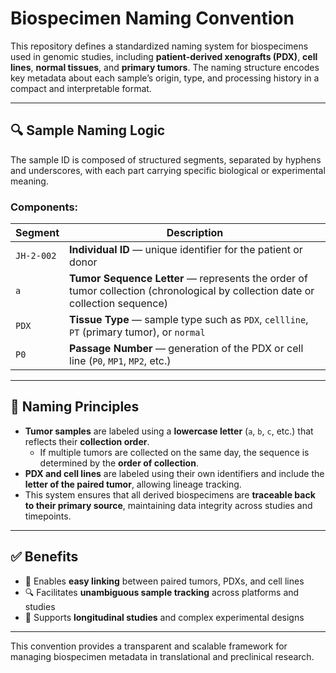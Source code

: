 # Biospecimen Naming Convention

This repository defines a standardized naming system for biospecimens used in genomic studies, including **patient-derived xenografts (PDX)**, **cell lines**, **normal tissues**, and **primary tumors**. The naming structure encodes key metadata about each sample’s origin, type, and processing history in a compact and interpretable format.

---

## 🔍 Sample Naming Logic

The sample ID is composed of structured segments, separated by hyphens and underscores, with each part carrying specific biological or experimental meaning.


### Components:

| Segment       | Description |
|---------------|-------------|
| `JH-2-002`    | **Individual ID** — unique identifier for the patient or donor |
| `a`           | **Tumor Sequence Letter** — represents the order of tumor collection (chronological by collection date or collection sequence) |
| `PDX`         | **Tissue Type** — sample type such as `PDX`, `cellline`, `PT` (primary tumor), or `normal` |
| `P0`          | **Passage Number** — generation of the PDX or cell line (`P0`, `MP1`, `MP2`, etc.) |

---

## 🧬 Naming Principles

- **Tumor samples** are labeled using a **lowercase letter** (`a`, `b`, `c`, etc.) that reflects their **collection order**.
  - If multiple tumors are collected on the same day, the sequence is determined by the **order of collection**.
- **PDX and cell lines** are labeled using their own identifiers and include the **letter of the paired tumor**, allowing lineage tracking.
- This system ensures that all derived biospecimens are **traceable back to their primary source**, maintaining data integrity across studies and timepoints.

---

## ✅ Benefits

- 🔗 Enables **easy linking** between paired tumors, PDXs, and cell lines  
- 🔍 Facilitates **unambiguous sample tracking** across platforms and studies  
- 🧪 Supports **longitudinal studies** and complex experimental designs

---

This convention provides a transparent and scalable framework for managing biospecimen metadata in translational and preclinical research.


